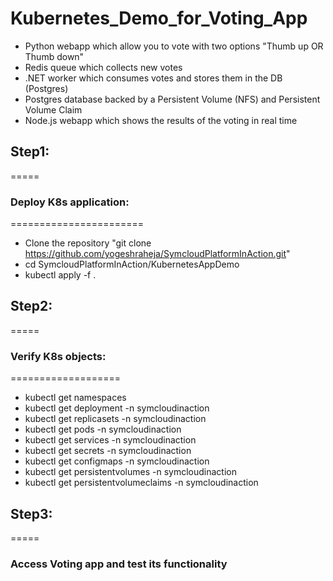 # Kubernetes_Demo_for_Voting_App

- Python webapp which allow you to vote with two options "Thumb up OR Thumb down"
- Redis queue which collects new votes
- .NET worker which consumes votes and stores them in the DB (Postgres)
- Postgres database backed by a Persistent Volume (NFS) and Persistent Volume Claim
- Node.js webapp which shows the results of the voting in real time

## Step1:
=====

### Deploy K8s application:
=======================
- Clone the repository "git clone https://github.com/yogeshraheja/SymcloudPlatformInAction.git"
- cd SymcloudPlatformInAction/KubernetesAppDemo
- kubectl apply -f .

## Step2:
=====

### Verify K8s objects:
===================

- kubectl get namespaces
- kubectl get deployment -n symcloudinaction
- kubectl get replicasets -n symcloudinaction
- kubectl get pods -n symcloudinaction
- kubectl get services -n symcloudinaction
- kubectl get secrets -n symcloudinaction
- kubectl get configmaps -n symcloudinaction
- kubectl get persistentvolumes -n symcloudinaction
- kubectl get persistentvolumeclaims -n symcloudinaction

## Step3:
=====

### Access Voting app and test its functionality


